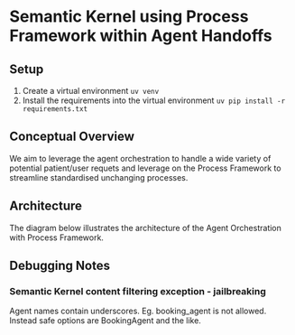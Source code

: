 # Semantic Kernel using Process Framework within Agent Handoffs

## Setup

1. Create a virtual environment `uv venv`
2. Install the requirements into the virtual environment `uv pip install -r requirements.txt`

## Conceptual Overview

We aim to leverage the agent orchestration to handle a wide variety of potential patient/user requets and leverage on the Process Framework to streamline standardised unchanging processes.

## Architecture

The diagram below illustrates the architecture of the Agent Orchestration with Process Framework.

## Debugging Notes

### Semantic Kernel content filtering exception - jailbreaking

Agent names contain underscores. Eg. booking_agent is not allowed. Instead safe options are BookingAgent and the like.
